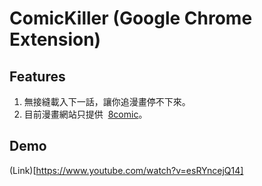 ComicKiller (Google Chrome Extension)
===========


## Features 

1. 無接縫載入下一話，讓你追漫畫停不下來。
2. 目前漫畫網站只提供  [8comic](http://www.comicbus.com/)。

## Demo

(Link)[https://www.youtube.com/watch?v=esRYncejQ14]

